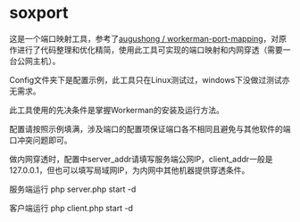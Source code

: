 ﻿# soxport

这是一个端口映射工具，参考了[augushong / workerman-port-mapping](https://gitee.com/augushong/workerman-port-mapping)，对原作进行了代码整理和优化精简，使用此工具可实现的端口映射和内网穿透（需要一台公网主机）。

Config文件夹下是配置示例，此工具只在Linux测试过，windows下没做过测试亦无需求。

此工具使用的先决条件是掌握Workerman的安装及运行方法。

配置请按照示例填满，涉及端口的配置项保证端口各不相同且避免与其他软件的端口冲突问题即可。

做内网穿透时，配置中server_addr请填写服务端公网IP，client_addr一般是127.0.0.1，但也可以填写局域网IP，为内网中其他机器提供穿透条件。

服务端运行 php server.php start -d

客户端运行 php client.php start -d
